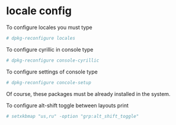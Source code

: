 # locale config

To configure locales you must type
```sh
# dpkg-reconfigure locales
```

To configure cyrillic in console type
```sh
# dpkg-reconfigure console-cyrillic
```

To configure settings of console type
```sh
# dpkg-reconfigure concole-setup 
```
Of course, these packages must be already installed in the system.

To configure alt-shift toggle between layouts print
```sh
# setxkbmap "us,ru" -option "grp:alt_shift_toggle" 
```

